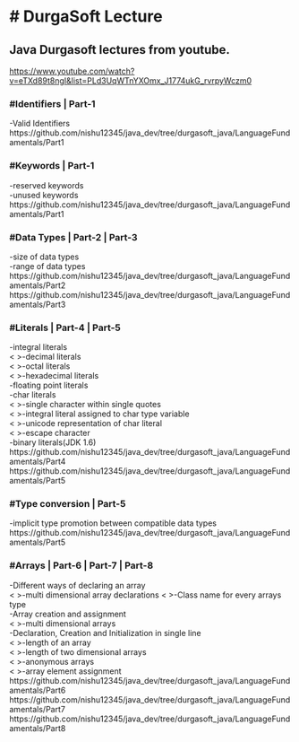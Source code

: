 <h1># DurgaSoft Lecture</h1>

<h2>Java Durgasoft lectures from youtube.</h2>

<a>https://www.youtube.com/watch?v=eTXd89t8ngI&list=PLd3UqWTnYXOmx_J1774ukG_rvrpyWczm0</a>

<h3>#Identifiers | Part-1</h3>
<p>
-Valid Identifiers  <br>
<a>https://github.com/nishu12345/java_dev/tree/durgasoft_java/LanguageFundamentals/Part1</a>
</p>

<h3>#Keywords | Part-1</h3>
<p>
  -reserved keywords  <br>
  -unused keywords    <br>
  <a>https://github.com/nishu12345/java_dev/tree/durgasoft_java/LanguageFundamentals/Part1</a>
</p>

<h3>#Data Types | Part-2 | Part-3</h3>
<p>
-size of data types <br>
-range of data types  <br>
<a>https://github.com/nishu12345/java_dev/tree/durgasoft_java/LanguageFundamentals/Part2</a>
<a>https://github.com/nishu12345/java_dev/tree/durgasoft_java/LanguageFundamentals/Part3</a>
</p>


<h3>#Literals | Part-4 | Part-5</h3>
<p>
-integral literals  <br>
  <&nbsp>-decimal literals <br>
  <&nbsp>-octal literals <br>
  <&nbsp>-hexadecimal literals <br>
-floating point literals  <br>
-char literals  <br>
  <&nbsp>-single character within single quotes  <br>
  <&nbsp>-integral literal assigned to char type variable  <br>
  <&nbsp>-unicode representation of char literal <br>
  <&nbsp>-escape character <br>
-binary literals(JDK 1.6) <br>
<a>https://github.com/nishu12345/java_dev/tree/durgasoft_java/LanguageFundamentals/Part4</a>
<a>https://github.com/nishu12345/java_dev/tree/durgasoft_java/LanguageFundamentals/Part5</a>
</p>

<h3>#Type conversion | Part-5</h3>
<p>
-implicit type promotion between compatible data types
<a>https://github.com/nishu12345/java_dev/tree/durgasoft_java/LanguageFundamentals/Part5</a>
</p>

<h3>#Arrays | Part-6 | Part-7 | Part-8</h3>
<p>
-Different ways of declaring an array <br>
  <&nbsp>-multi dimensional array declarations
  <&nbsp>-Class name for every arrays type <br>
-Array creation and assignment  <br>
  <&nbsp>-multi dimensional arrays <br>
-Declaration, Creation and Initialization in single line  <br>
  <&nbsp>-length of an array <br>
  <&nbsp>-length of two dimensional arrays <br>
  <&nbsp>-anonymous arrays <br>
  <&nbsp>-array element assignment <br>
<a>https://github.com/nishu12345/java_dev/tree/durgasoft_java/LanguageFundamentals/Part6</a>
<a>https://github.com/nishu12345/java_dev/tree/durgasoft_java/LanguageFundamentals/Part7</a>
<a>https://github.com/nishu12345/java_dev/tree/durgasoft_java/LanguageFundamentals/Part8</a>
</p>
